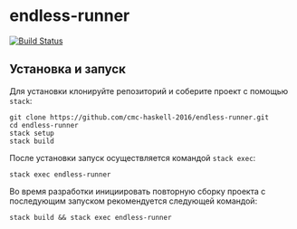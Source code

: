 # endless-runner

[![Build Status](https://travis-ci.org/cmc-haskell-2016/endless-runner.svg?branch=master)](https://travis-ci.org/cmc-haskell-2016/endless-runner)

## Установка и запуск

Для установки клонируйте репозиторий и соберите проект с помощью `stack`:

```
git clone https://github.com/cmc-haskell-2016/endless-runner.git
cd endless-runner
stack setup
stack build
```

После установки запуск осуществляется командой `stack exec`:

```
stack exec endless-runner
```

Во время разработки инициировать повторную сборку проекта с последующим запуском рекомендуется
следующей командой:

```
stack build && stack exec endless-runner
```
